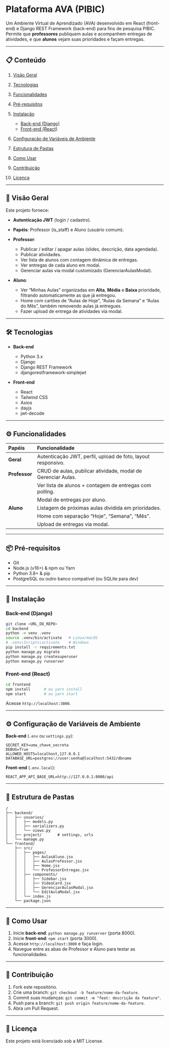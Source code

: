 # Plataforma AVA (PIBIC)

Um Ambiente Virtual de Aprendizado (AVA) desenvolvido em React (front-end) e Django REST Framework (back-end) para fins de pesquisa PIBIC. Permite que **professores** publiquem aulas e acompanhem entregas de atividades, e que **alunos** vejam suas prioridades e façam entregas.

---

## 📋 Conteúdo

1. [Visão Geral](#visão-geral)
2. [Tecnologias](#tecnologias)
3. [Funcionalidades](#funcionalidades)
4. [Pré-requisitos](#pré-requisitos)
5. [Instalação](#instalação)

   * [Back-end (Django)](#back-end-django)
   * [Front-end (React)](#front-end-react)
6. [Configuração de Variáveis de Ambiente](#configuração-de-variáveis-de-ambiente)
7. [Estrutura de Pastas](#estrutura-de-pastas)
8. [Como Usar](#como-usar)
9. [Contribuição](#contribuição)
10. [Licença](#licença)

---

## 🔎 Visão Geral

Este projeto fornece:

* **Autenticação JWT** (login / cadastro).
* **Papéis**: Professor (is\_staff) e Aluno (usuário comum).
* **Professor**:

  * Publicar / editar / apagar aulas (slides, descrição, data agendada).
  * Publicar atividades.
  * Ver lista de alunos com contagem dinâmica de entregas.
  * Ver entregas de cada aluno em modal.
  * Gerenciar aulas via modal customizado (GerenciarAulasModal).
* **Aluno**:

  * Ver “Minhas Aulas” organizadas em **Alta**, **Média** e **Baixa** prioridade, filtrando automaticamente as que já entregou.
  * Home com cartões de “Aulas de Hoje”, “Aulas da Semana” e “Aulas do Mês”, também removendo aulas já entregues.
  * Fazer upload de entrega de atividades via modal.

---

## 🛠 Tecnologias

* **Back-end**

  * Python 3.x
  * Django
  * Django REST Framework
  * djangorestframework-simplejwt

* **Front-end**

  * React
  * Tailwind CSS
  * Axios
  * dayjs
  * jwt-decode

---

## ⚙️ Funcionalidades

| Papéis        | Funcionalidade                                               |
| :------------ | :----------------------------------------------------------- |
| **Geral**     | Autenticação JWT, perfil, upload de foto, layout responsivo. |
| **Professor** | CRUD de aulas, publicar atividade, modal de Gerenciar Aulas. |
|               | Ver lista de alunos + contagem de entregas com polling.      |
|               | Modal de entregas por aluno.                                 |
| **Aluno**     | Listagem de próximas aulas dividida em prioridades.          |
|               | Home com separação “Hoje”, “Semana”, “Mês”.                  |
|               | Upload de entregas via modal.                                |

---

## 📦 Pré-requisitos

* Git
* Node.js (v16+) & npm ou Yarn
* Python 3.8+ & pip
* PostgreSQL ou outro banco compatível (ou SQLite para dev)

---

## 🔧 Instalação

### Back-end (Django)

```bash
git clone <URL_DO_REPO>
cd backend
python -m venv .venv
source .venv/bin/activate   # Linux/macOS
# .venv\Scripts\activate    # Windows
pip install -r requirements.txt
python manage.py migrate
python manage.py createsuperuser
python manage.py runserver
```

### Front-end (React)

```bash
cd frontend
npm install      # ou yarn install
npm start        # ou yarn start
```

Acesse `http://localhost:3000`.

---

## ⚙️ Configuração de Variáveis de Ambiente

**Back-end** (`.env` ou `settings.py`):

```env
SECRET_KEY=uma_chave_secreta
DEBUG=True
ALLOWED_HOSTS=localhost,127.0.0.1
DATABASE_URL=postgres://user:senha@localhost:5432/dbname
```

**Front-end** (`.env.local`):

```env
REACT_APP_API_BASE_URL=http://127.0.0.1:8000/api
```

---

## 📁 Estrutura de Pastas

```
/
├── backend/
│   ├── usuarios/
│   │   ├── models.py
│   │   ├── serializers.py
│   │   └── views.py
│   ├── project/       # settings, urls
│   └── manage.py
└── frontend/
    ├── src/
    │   ├── pages/
    │   │   ├── AulasAluno.jsx
    │   │   ├── AulasProfessor.jsx
    │   │   ├── Home.jsx
    │   │   └── ProfessorEntregas.jsx
    │   ├── components/
    │   │   ├── Sidebar.jsx
    │   │   ├── VideoCard.jsx
    │   │   ├── GerenciarAulasModal.jsx
    │   │   └── EditAulaModal.jsx
    │   └── index.js
    └── package.json
```

---

## 🚀 Como Usar

1. Inicie **back-end**: `python manage.py runserver` (porta 8000).
2. Inicie **front-end**: `npm start` (porta 3000).
3. Acesse `http://localhost:3000` e faça login.
4. Navegue entre as abas de Professor e Aluno para testar as funcionalidades.

---

## 🤝 Contribuição

1. Fork este repositório.
2. Crie uma branch: `git checkout -b feature/nome-da-feature`.
3. Commit suas mudanças: `git commit -m "feat: descrição da feature"`.
4. Push para a branch: `git push origin feature/nome-da-feature`.
5. Abra um Pull Request.

---

## 📄 Licença

Este projeto está licenciado sob a MIT License.
